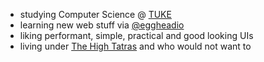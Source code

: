 - studying Computer Science @ [TUKE](https://www.tuke.sk/)
- learning new web stuff via [@eggheadio](https://twitter.com/eggheadio)
- liking performant, simple, practical and good looking UIs
- living under [The High Tatras](https://www.google.com/maps/place/Vysoké+Tatry/) and who would not want to
